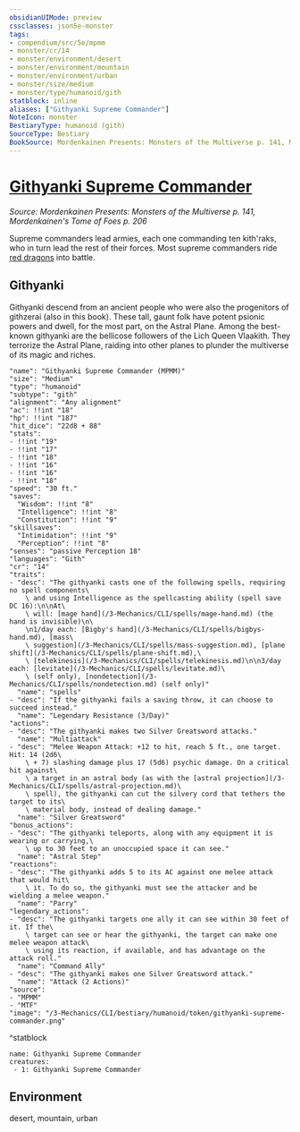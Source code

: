```yaml
---
obsidianUIMode: preview
cssclasses: json5e-monster
tags:
- compendium/src/5e/mpmm
- monster/cr/14
- monster/environment/desert
- monster/environment/mountain
- monster/environment/urban
- monster/size/medium
- monster/type/humanoid/gith
statblock: inline
aliases: ["Githyanki Supreme Commander"]
NoteIcon: monster
BestiaryType: humanoid (gith)
SourceType: Bestiary
BookSource: Mordenkainen Presents: Monsters of the Multiverse p. 141, Mordenkainen's Tome of Foes p. 206
---
```

# [Githyanki Supreme Commander](3-Mechanics\CLI\bestiary\humanoid/githyanki-supreme-commander-mpmm.md)
*Source: Mordenkainen Presents: Monsters of the Multiverse p. 141, Mordenkainen's Tome of Foes p. 206*  

Supreme commanders lead armies, each one commanding ten kith'raks, who in turn lead the rest of their forces. Most supreme commanders ride [red dragons](/3-Mechanics/CLI/bestiary/dragon/adult-red-dragon.md) into battle.

## Githyanki

Githyanki descend from an ancient people who were also the progenitors of githzerai (also in this book). These tall, gaunt folk have potent psionic powers and dwell, for the most part, on the Astral Plane. Among the best-known githyanki are the bellicose followers of the Lich Queen Vlaakith. They terrorize the Astral Plane, raiding into other planes to plunder the multiverse of its magic and riches.

```statblock
"name": "Githyanki Supreme Commander (MPMM)"
"size": "Medium"
"type": "humanoid"
"subtype": "gith"
"alignment": "Any alignment"
"ac": !!int "18"
"hp": !!int "187"
"hit_dice": "22d8 + 88"
"stats":
- !!int "19"
- !!int "17"
- !!int "18"
- !!int "16"
- !!int "16"
- !!int "18"
"speed": "30 ft."
"saves":
  "Wisdom": !!int "8"
  "Intelligence": !!int "8"
  "Constitution": !!int "9"
"skillsaves":
  "Intimidation": !!int "9"
  "Perception": !!int "8"
"senses": "passive Perception 18"
"languages": "Gith"
"cr": "14"
"traits":
- "desc": "The githyanki casts one of the following spells, requiring no spell components\
    \ and using Intelligence as the spellcasting ability (spell save DC 16):\n\nAt\
    \ will: [mage hand](/3-Mechanics/CLI/spells/mage-hand.md) (the hand is invisible)\n\
    \n1/day each: [Bigby's hand](/3-Mechanics/CLI/spells/bigbys-hand.md), [mass\
    \ suggestion](/3-Mechanics/CLI/spells/mass-suggestion.md), [plane shift](/3-Mechanics/CLI/spells/plane-shift.md),\
    \ [telekinesis](/3-Mechanics/CLI/spells/telekinesis.md)\n\n3/day each: [levitate](/3-Mechanics/CLI/spells/levitate.md)\
    \ (self only), [nondetection](/3-Mechanics/CLI/spells/nondetection.md) (self only)"
  "name": "spells"
- "desc": "If the githyanki fails a saving throw, it can choose to succeed instead."
  "name": "Legendary Resistance (3/Day)"
"actions":
- "desc": "The githyanki makes two Silver Greatsword attacks."
  "name": "Multiattack"
- "desc": "Melee Weapon Attack: +12 to hit, reach 5 ft., one target. Hit: 14 (2d6\
    \ + 7) slashing damage plus 17 (5d6) psychic damage. On a critical hit against\
    \ a target in an astral body (as with the [astral projection](/3-Mechanics/CLI/spells/astral-projection.md)\
    \ spell), the githyanki can cut the silvery cord that tethers the target to its\
    \ material body, instead of dealing damage."
  "name": "Silver Greatsword"
"bonus_actions":
- "desc": "The githyanki teleports, along with any equipment it is wearing or carrying,\
    \ up to 30 feet to an unoccupied space it can see."
  "name": "Astral Step"
"reactions":
- "desc": "The githyanki adds 5 to its AC against one melee attack that would hit\
    \ it. To do so, the githyanki must see the attacker and be wielding a melee weapon."
  "name": "Parry"
"legendary_actions":
- "desc": "The githyanki targets one ally it can see within 30 feet of it. If the\
    \ target can see or hear the githyanki, the target can make one melee weapon attack\
    \ using its reaction, if available, and has advantage on the attack roll."
  "name": "Command Ally"
- "desc": "The githyanki makes one Silver Greatsword attack."
  "name": "Attack (2 Actions)"
"source":
- "MPMM"
- "MTF"
"image": "/3-Mechanics/CLI/bestiary/humanoid/token/githyanki-supreme-commander.png"
```
^statblock

```encounter-table
name: Githyanki Supreme Commander
creatures:
 - 1: Githyanki Supreme Commander
```

## Environment

desert, mountain, urban